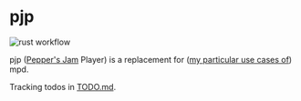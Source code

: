 # pjp

![rust workflow](https://github.com/srubin/pjp/actions/workflows/rust.yml/badge.svg)

pjp ([Pepper's Jam][pj] Player) is a replacement for ([my particular use cases of][use-cases]) mpd.

Tracking todos in [TODO.md](TODO.md).

[pj]: https://peppersjam.com
[use-cases]: http://ssrubin.com/posts/music-library-with-mpd-ncmpcpp-beets.html
